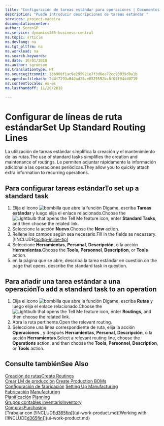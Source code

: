 ```yaml
---
title: "Configuración de tareas estándar para operaciones | Documentos de Microsoft"
description: "Puede introducir descripciones de tareas estándar."
services: project-madeira
documentationcenter: 
author: SorenGP
ms.service: dynamics365-business-central
ms.topic: article
ms.devlang: na
ms.tgt_pltfrm: na
ms.workload: na
ms.search.keywords: 
ms.date: 10/01/2018
ms.author: sgroespe
ms.translationtype: HT
ms.sourcegitcommit: 33b900f1ac9e295921e7f3d6ea72cc93939d8a1b
ms.openlocfilehash: 7d4f7293a040ad25ce8325552bc6f05f94dd0710
ms.contentlocale: es-es
ms.lasthandoff: 11/26/2018

---
```

# <a name="set-up-standard-routing-lines"></a><span data-ttu-id="8b950-103">Configurar de líneas de ruta estándar</span><span class="sxs-lookup"><span data-stu-id="8b950-103">Set Up Standard Routing Lines</span></span>
<span data-ttu-id="8b950-104">La utilización de tareas estándar simplifica la creación y el mantenimiento de las rutas.</span><span class="sxs-lookup"><span data-stu-id="8b950-104">The use of standard tasks simplifies the creation and maintenance of routings.</span></span> <span data-ttu-id="8b950-105">Le permiten adjuntar rápidamente la información adicional a las operaciones periódicas.</span><span class="sxs-lookup"><span data-stu-id="8b950-105">They allow you to quickly attach extra information to recurring operations.</span></span>

## <a name="to-set-up-a-standard-task"></a><span data-ttu-id="8b950-106">Para configurar tareas estándar</span><span class="sxs-lookup"><span data-stu-id="8b950-106">To set up a standard task</span></span>
1. <span data-ttu-id="8b950-107">Elija el icono ![bombilla que abre la función Dígame](media/ui-search/search_small.png "Dígame que desea hacer"), escriba **Tareas estándar** y luego elija el enlace relacionado.</span><span class="sxs-lookup"><span data-stu-id="8b950-107">Choose the ![Lightbulb that opens the Tell Me feature](media/ui-search/search_small.png "Tell me what you want to do") icon, enter **Standard Tasks**, and then choose the related link.</span></span>
2. <span data-ttu-id="8b950-108">Seleccione la acción **Nuevo**.</span><span class="sxs-lookup"><span data-stu-id="8b950-108">Choose the **New** action.</span></span>
3. <span data-ttu-id="8b950-109">Rellene los campos según sea necesario.</span><span class="sxs-lookup"><span data-stu-id="8b950-109">Fill in the fields as necessary.</span></span> [!INCLUDE[tooltip-inline-tip](includes/tooltip-inline-tip_md.md)]
4. <span data-ttu-id="8b950-110">Seleccione **Herramientas**, **Personal**, **Descripción**, o la acción **Herramientas**.</span><span class="sxs-lookup"><span data-stu-id="8b950-110">Choose the **Tools**, **Personnel**, **Description**, or **Tools** action.</span></span>
5. <span data-ttu-id="8b950-111">en la página que se abre, describa la tarea estándar en cuestión.</span><span class="sxs-lookup"><span data-stu-id="8b950-111">on the page that opens, describe the standard task in question.</span></span>

## <a name="to-add-a-standard-task-to-an-operation"></a><span data-ttu-id="8b950-112">Para añadir una tarea estándar a una operación</span><span class="sxs-lookup"><span data-stu-id="8b950-112">To add a standard task to an operation</span></span>
1. <span data-ttu-id="8b950-113">Elija el icono ![bombilla que abre la función Dígame](media/ui-search/search_small.png "Dígame que desea hacer"), escriba **Rutas** y luego elija el enlace relacionado.</span><span class="sxs-lookup"><span data-stu-id="8b950-113">Choose the ![Lightbulb that opens the Tell Me feature](media/ui-search/search_small.png "Tell me what you want to do") icon, enter **Routings**, and then choose the related link.</span></span>
2. <span data-ttu-id="8b950-114">Abra la ruta pertinente.</span><span class="sxs-lookup"><span data-stu-id="8b950-114">Open the relevant routing.</span></span>
3. <span data-ttu-id="8b950-115">Seleccione una línea correspondiente de ruta, elija la acción **Operaciones** , y después **Herramientas**, **Personal**, **Descripción**, o la acción **Herramientas**.</span><span class="sxs-lookup"><span data-stu-id="8b950-115">Select a relevant routing line, choose the **Operations** action, and then choose the **Tools**, **Personnel**, **Description**, or **Tools** action.</span></span>

## <a name="see-also"></a><span data-ttu-id="8b950-116">Consulte también</span><span class="sxs-lookup"><span data-stu-id="8b950-116">See Also</span></span>  
[<span data-ttu-id="8b950-117">Creación de rutas</span><span class="sxs-lookup"><span data-stu-id="8b950-117">Create Routings</span></span>](production-how-to-create-routings.md)  
<span data-ttu-id="8b950-118">[Crear LM de producción](production-how-to-create-production-boms.md)   </span><span class="sxs-lookup"><span data-stu-id="8b950-118">[Create Production BOMs](production-how-to-create-production-boms.md)   </span></span>  
<span data-ttu-id="8b950-119">[Configuración de fabricación](production-configure-production-processes.md) </span><span class="sxs-lookup"><span data-stu-id="8b950-119">[Setting Up Manufacturing](production-configure-production-processes.md) </span></span>  
<span data-ttu-id="8b950-120">[Fabricación](production-manage-manufacturing.md)  </span><span class="sxs-lookup"><span data-stu-id="8b950-120">[Manufacturing](production-manage-manufacturing.md)  </span></span>  
<span data-ttu-id="8b950-121">[Planificación](production-planning.md) </span><span class="sxs-lookup"><span data-stu-id="8b950-121">[Planning](production-planning.md) </span></span>  
[<span data-ttu-id="8b950-122">Grupos contables inventario</span><span class="sxs-lookup"><span data-stu-id="8b950-122">Inventory</span></span>](inventory-manage-inventory.md)  
[<span data-ttu-id="8b950-123">Compras</span><span class="sxs-lookup"><span data-stu-id="8b950-123">Purchasing</span></span>](purchasing-manage-purchasing.md)  
<span data-ttu-id="8b950-124">[Trabajar con [!INCLUDE[d365fin](includes/d365fin_md.md)]](ui-work-product.md)</span><span class="sxs-lookup"><span data-stu-id="8b950-124">[Working with [!INCLUDE[d365fin](includes/d365fin_md.md)]](ui-work-product.md)</span></span>  


